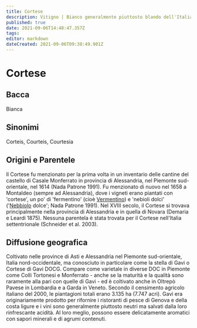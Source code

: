 ```yaml
---
title: Cortese
description: Vitigno | Bianco generalmente piuttosto blando dell'Italia settentrionale che mostra il suo miglior volto varietale a Gavi.
published: true
date: 2021-09-06T14:48:47.357Z
tags: 
editor: markdown
dateCreated: 2021-09-06T09:38:49.901Z
---
```


# Cortese

## Bacca
Bianca

## Sinonimi
Corteis, Courteis, Courtesia


## Origini e Parentele

Il Cortese fu menzionato per la prima volta in un inventario delle cantine del castello di Casale Monferrato in provincia di Alessandria, nel Piemonte sud-orientale, nel 1614 (Nada Patrone 1991). Fu menzionato di nuovo nel 1658 a Montaldeo (sempre ad Alessandria), dove i vigneti erano piantati con 'cortese', un po' di 'fermentino' (cioè [Vermentino](/vitigni/Italia/vermentino)) e 'nebioli dolci' ('[Nebbiolo](/vitigni/Italia/nebbiolo) dolce'; Nada Patrone 1991). Nel XVIII secolo, il Cortese si trovava principalmente nella provincia di Alessandria e in quella di Novara (Demaria e Leardi 1875). Nessuna parentela è stata trovata per il Cortese nell'Italia settentrionale (Schneider et al. 2003).

## Diffusione geografica

Coltivato nelle province di Asti e Alessandria nel Piemonte sud-orientale, Italia nord-occidentale, ma conosciuto in particolare come la stella di Gavi o Cortese di Gavi DOCG. Compare come varietale in diverse DOC in Piemonte come Colli Tortonesi e Monferrato - anche se la maturità e la qualità sono raramente alla pari con quelle di Gavi - ed è coltivato anche in Oltrepò Pavese in Lombardia e a Garda in Veneto. Secondo il censimento agricolo italiano del 2000, le piantagioni totali erano 3.135 ha (7.747 acri). Gavi era originariamente prodotto per rifornire i ristoranti di pesce di Genova e della costa ligure e i vini sono generalmente piuttosto neutri ma salvati dalla loro rinfrescante acidità. Al loro meglio, possono essere delicatamente aromatici con sapori minerali e di agrumi contenuti.